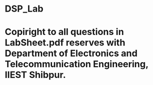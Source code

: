 # DSP_Lab
# Copiright to all questions in LabSheet.pdf reserves with Department of Electronics and Telecommunication Engineering, IIEST Shibpur.
